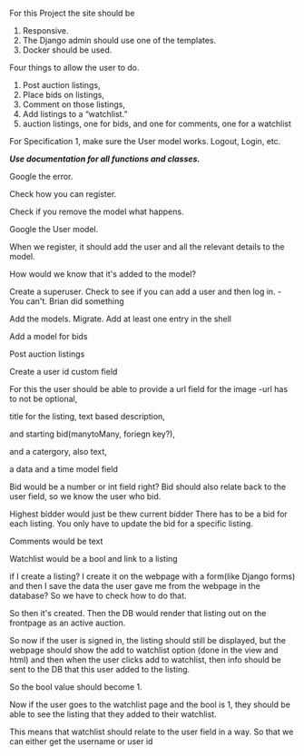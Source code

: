 For this Project the site should be 

1. Responsive.
2. The Django admin should use one of the templates.
3. Docker should be used. 

Four things to allow the user to do. 

1. Post auction listings, 
2. Place bids on listings, 
3. Comment on those listings, 
4. Add listings to a “watchlist.”
5. auction listings, one for bids, and one for comments, one for a watchlist

For Specification 1, make sure the User model works. Logout, Login, etc. 

***Use documentation for all functions and classes.***

Google the error. 

Check how you can register. 

Check if you remove the model what happens.

Google the User model. 

When we register, it should add the user and all the relevant details to the model. 

How would we know that it's added to the model?



Create a superuser. Check to see if you can add a user and then log in. - You can't. Brian did something

Add the models. Migrate. Add at least one entry in the shell

Add a model for bids



Post auction listings



Create a user id custom field 

For this the user should be able to provide a url field for the image -url has to not be optional, 

title for the listing,
text based description,

 and starting bid(manytoMany, foriegn key?), 

and a catergory, also text, 

a data and a time model field 



Bid would be a number or int field right? Bid should also relate back to the user field, so we know the user who bid. 

Highest bidder would just be thew current bidder There has to be a bid for each listing. You only have to update the bid for a specific listing. 

Comments would be text



Watchlist would be a bool and link to a listing



if I create a listing? I create it on the webpage with a form(like Django forms) and then I save the data the user gave me from the webpage in the database? So we have to check how to do that.



So then it's created. Then the DB would render that listing out on the frontpage as an active auction. 



So now if the user is signed in, the listing should still be displayed, but the webpage should show the add to watchlist option (done in the view and html) and then when the user clicks add to watchlist, then info should be sent to the DB that this user added to the listing. 

So the bool value should become 1. 

Now if the user goes to the watchlist page and the bool is 1, they should be able to see the listing that they added to their watchlist.

This means that watchlist should relate to the user field in a way. So that we can either get the username or user id

